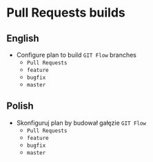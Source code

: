 # Pull Requests builds

## English

- Configure plan to build `GIT Flow` branches
    - `Pull Requests`
    - `feature`
    - `bugfix`
    - `master`

## Polish

- Skonfiguruj plan by budował gałęzie `GIT Flow`
    - `Pull Requests`
    - `feature`
    - `bugfix`
    - `master`
